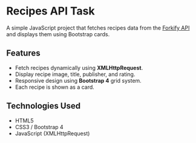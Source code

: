 # Recipes API Task

A simple JavaScript project that fetches recipes data from the [Forkify API](https://forkify-api.herokuapp.com/api/search?q=pizza) and displays them using Bootstrap cards.

## Features
- Fetch recipes dynamically using **XMLHttpRequest**.
- Display recipe image, title, publisher, and rating.
- Responsive design using **Bootstrap 4** grid system.
- Each recipe is shown as a card.

## Technologies Used
- HTML5
- CSS3 / Bootstrap 4
- JavaScript (XMLHttpRequest)
